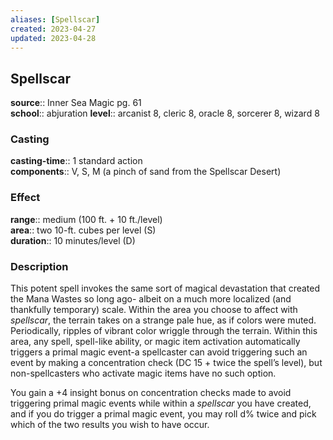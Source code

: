 ```yaml
---
aliases: [Spellscar]
created: 2023-04-27
updated: 2023-04-28
---
```


## Spellscar

**source**:: Inner Sea Magic pg. 61  
**school**:: abjuration
**level**:: arcanist 8, cleric 8, oracle 8, sorcerer 8, wizard 8

### Casting

**casting-time**:: 1 standard action  
**components**:: V, S, M (a pinch of sand from the Spellscar Desert)

### Effect

**range**:: medium (100 ft. + 10 ft./level)  
**area**:: two 10-ft. cubes per level (S)  
**duration**:: 10 minutes/level (D)

### Description

This potent spell invokes the same sort of magical devastation that created the Mana Wastes so long ago- albeit on a much more localized (and thankfully temporary) scale. Within the area you choose to affect with *spellscar*, the terrain takes on a strange pale hue, as if colors were muted. Periodically, ripples of vibrant color wriggle through the terrain. Within this area, any spell, spell-like ability, or magic item activation automatically triggers a primal magic event-a spellcaster can avoid triggering such an event by making a concentration check (DC 15 + twice the spell’s level), but non-spellcasters who activate magic items have no such option.  
  
You gain a +4 insight bonus on concentration checks made to avoid triggering primal magic events while within a *spellscar* you have created, and if you do trigger a primal magic event, you may roll d% twice and pick which of the two results you wish to have occur.
